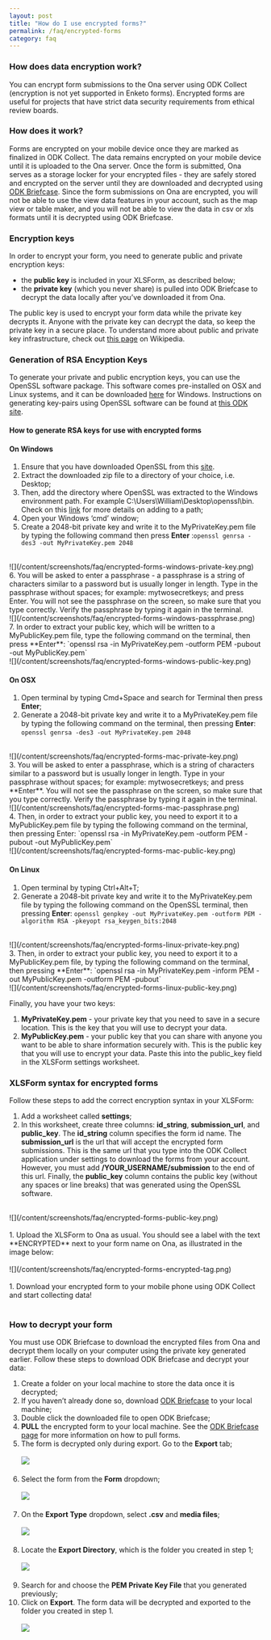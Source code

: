 ```yaml
---
layout: post
title: "How do I use encrypted forms?"
permalink: /faq/encrypted-forms
category: faq
---
```


### <span id="data-encryption"></span>How does data encryption work?

You can encrypt form submissions to the Ona server using ODK Collect (encryption is not yet supported in Enketo forms). Encrypted forms are useful for projects that have strict data security requirements from ethical review boards.

### How does it work?

Forms are encrypted on your mobile device once they are marked as finalized in ODK Collect. The data remains encrypted on your mobile device until it is uploaded to the Ona server.  Once the form is submitted, Ona serves as a storage locker for your encrypted files - they are safely stored and encrypted on the server until they are downloaded and decrypted using [ODK Briefcase](http://help.ona.io/faq/odk-briefcase/).  Since the form submissions on Ona are encrypted, you will not be able to use the view data features in your account, such as the map view or table maker, and  you will not be able to view the data in csv or xls formats until it is decrypted using ODK Briefcase.

### Encryption keys

In order to encrypt your form, you need to generate public and private encryption keys:

* the **public key** is included in your XLSForm, as described below;
* the **private key** (which you never share) is pulled into ODK Briefcase to decrypt the data locally after you’ve downloaded it from Ona.

The public key is used to encrypt your form data while the private key decrypts it. Anyone with the private key can decrypt the data, so keep the private key in a secure place. To understand more about public and private key infrastructure, check out [this page](http://en.wikipedia.org/wiki/Public-key_cryptography) on Wikipedia.

### Generation of RSA Encyption Keys

To generate your private and public encryption keys, you can use the OpenSSL software package.  This software comes pre-installed on OSX and Linux systems, and it can be downloaded [here](https://code.google.com/p/openssl-for-windows/downloads/list) for Windows.  Instructions on generating key-pairs using OpenSSL software can be found at [this ODK site](http://opendatakit.org/help/encrypted-forms/).

#### How to generate RSA keys for use with encrypted forms

#### On Windows

1. Ensure that you have downloaded OpenSSL from this [site]( https://code.google.com/p/openssl-for-windows/downloads/list).
2. Extract the downloaded zip file to a directory of your choice, i.e. Desktop;
3. Then, add the directory where OpenSSL was extracted to the Windows environment path. For example C:\Users\William\Desktop\openssl\bin. Check on this [link](http://www.computerhope.com/issues/ch000549.htm) for more details on adding to a path;
4. Open your Windows ‘cmd’ window;
5. Create a 2048-bit private key and write it to the MyPrivateKey.pem file by typing the following command then press **Enter** :`openssl genrsa -des3 -out MyPrivateKey.pem 2048`
<br>
![](/content/screenshots/faq/encrypted-forms-windows-private-key.png)
<br>
6. You will be asked to enter a passphrase - a passphrase is a string of characters similar to a password but is usually longer in length. Type in the passphrase without spaces; for example: mytwosecretkeys; and press Enter. You will not see the passphrase on the screen, so make sure that you type correctly. Verify the passphrase by typing it again in the terminal.
<br>
![](/content/screenshots/faq/encrypted-forms-windows-passphrase.png)
<br>
7. In order to extract your public key, which will be written to a MyPublicKey.pem file, type the following command on the terminal, then press **Enter**: `openssl rsa -in MyPrivateKey.pem -outform PEM -pubout -out MyPublicKey.pem`
<br>
![](/content/screenshots/faq/encrypted-forms-windows-public-key.png)
<br>

#### On OSX

1. Open terminal by typing Cmd+Space and search for Terminal then press **Enter**;
2. Generate a 2048-bit private key and write it to a MyPrivateKey.pem file by typing the following command on the terminal, then pressing **Enter**: `openssl genrsa -des3 -out MyPrivateKey.pem 2048`
<br>
![](/content/screenshots/faq/encrypted-forms-mac-private-key.png)
<br>
3. You will be asked to enter a passphrase, which is a string of characters similar to a password but is usually longer in length. Type in your passphrase without spaces; for example: mytwosecretkeys; and press **Enter**. You will not see the passphrase on the screen, so make sure that you type correctly. Verify the passphrase by typing it again in the terminal.
<br>
![](/content/screenshots/faq/encrypted-forms-mac-passphrase.png)
<br>
4. Then, in order to extract your public key, you need to export it to a MyPublicKey.pem file by typing the following command on the terminal, then pressing Enter:  `openssl rsa -in MyPrivateKey.pem -outform PEM -pubout -out MyPublicKey.pem`
<br>
![](/content/screenshots/faq/encrypted-forms-mac-public-key.png)
<br>

#### On Linux

1. Open terminal by typing Ctrl+Alt+T;
2. Generate a 2048-bit private key and write it to the MyPrivateKey.pem file by typing the following command on the OpenSSL terminal, then pressing **Enter**: `openssl genpkey -out MyPrivateKey.pem -outform PEM -algorithm RSA -pkeyopt rsa_keygen_bits:2048`
<br>
![](/content/screenshots/faq/encrypted-forms-linux-private-key.png)
<br>
3. Then, in order to extract your public key, you need to export it to a MyPublicKey.pem file, by typing the following command on the terminal, then pressing **Enter**: `openssl rsa -in MyPrivateKey.pem -inform PEM -out MyPublicKey.pem -outform PEM -pubout`
<br>
![](/content/screenshots/faq/encrypted-forms-linux-public-key.png)
<br>


Finally, you have your two keys:
<br>
1. **MyPrivateKey.pem** - your private key that you need to save in a secure location. This is the key that you will use to decrypt your data. 
2. **MyPublicKey.pem** - your public key that you can share with anyone you want to be able to share information securely with. This is the public key that you will use to encrypt your data. Paste this into the public_key field in the XLSForm settings worksheet. 

### XLSForm syntax for encrypted forms

Follow these steps to add the correct encryption syntax in your XLSForm:

1. Add a worksheet called **settings**;
1. In this worksheet, create three columns: **id_string**, **submission_url**, and **public_key**. The **id_string** column specifies the form id name.  The **submission_url** is the url that will accept the encrypted form submissions.  This is the same url that you type into the ODK Collect application under settings to download the forms from your account. However, you must add **/YOUR_USERNAME/submission** to the end of this url.  Finally, the **public_key** column contains the public key (without any spaces or line breaks) that was generated using the OpenSSL software.
<br>
![](/content/screenshots/faq/encrypted-forms-public-key.png)
<br><br>
1. Upload the XLSForm to Ona as usual. You should see a label with the text **ENCRYPTED** next to your form name on Ona, as illustrated in the image below:
<br><br>
![](/content/screenshots/faq/encrypted-forms-encrypted-tag.png)
<br><br>
1. Download your encrypted form to your mobile phone using ODK Collect and start collecting data!
<br><br>

### How to decrypt your form

You must use ODK Briefcase to download the encrypted files from Ona and decrypt them locally on your computer using the private key generated earlier.  Follow these steps to download ODK Briefcase and decrypt your data:

1. Create a folder on your local machine to store the data once it is decrypted;
1. If you haven’t already done so, download [ODK Briefcase](http://opendatakit.org/downloads/download-info/odk-briefcase/) to your local machine;
1. Double click the downloaded file to open ODK Briefcase;
1. **PULL** the encrypted form to your local machine.  See the [ODK Briefcase page](http://help.ona.io/faq/odk-briefcase/) for more information on how to pull forms.
1. The form is decrypted only during export. Go to the **Export** tab;
<br><br>
![](/content/screenshots/faq/encrypted-forms-odk-briefcase-export.png)
<br><br>
1. Select the form from the **Form** dropdown;
<br><br>
![](/content/screenshots/faq/encrypted-forms-odk-briefcase-dropdown-form.png)
<br><br>
1. On the **Export Type** dropdown, select **.csv** and **media files**;
<br><br>
![](/content/screenshots/faq/encrypted-forms-odk-briefcase-decrypt-as-csv-media.png)
<br><br>
1. Locate the **Export Directory**, which is the folder you created in step 1;
<br><br>
![](/content/screenshots/faq/encrypted-forms-odk-briefcase-export-directory.png)
<br><br>
1. Search for and choose the **PEM Private Key File** that you generated previously;
1. Click on **Export**. The form data will be decrypted and exported to the folder you created in step 1.
<br><br>
![](/content/screenshots/faq/encrypted-forms-odk-briefcase-decrypt-form.png)
<br>